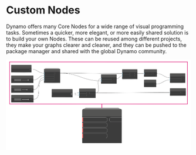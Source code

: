 # Custom Nodes

Dynamo offers many Core Nodes for a wide range of visual programming tasks. Sometimes a quicker, more elegant, or more easily shared solution is to build your own Nodes. These can be reused among different projects, they make your graphs clearer and cleaner, and they can be pushed to the package manager and shared with the global Dynamo community.

![](../images/6-1/customNodes1(1).png)

